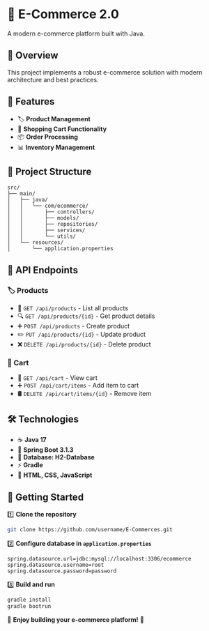 # 🛂 E-Commerce 2.0  

A modern e-commerce platform built with Java.  

## 🌟 Overview  

This project implements a robust e-commerce solution with modern architecture and best practices.  

## 🚀 Features  

- 🏷️ **Product Management**  
- 🛒 **Shopping Cart Functionality**  
- 📦 **Order Processing**  
- 📊 **Inventory Management**  

## 💂 Project Structure  

```
src/
├── main/
│   ├── java/
│   │   └── com/ecommerce/
│   │       ├── controllers/
│   │       ├── models/
│   │       ├── repositories/
│   │       ├── services/
│   │       └── utils/
│   └── resources/
│       └── application.properties
```

## 🔗 API Endpoints  

### 🏷️ Products  
- 📝 `GET /api/products` - List all products  
- 🔍 `GET /api/products/{id}` - Get product details  
- ➕ `POST /api/products` - Create product  
- ✏️ `PUT /api/products/{id}` - Update product  
- ❌ `DELETE /api/products/{id}` - Delete product  

### 🛒 Cart  
- 👀 `GET /api/cart` - View cart  
- ➕ `POST /api/cart/items` - Add item to cart  
- 🛢️ `DELETE /api/cart/items/{id}` - Remove item  

## 🛠️ Technologies  

- ☕ **Java 17**  
- 🌱 **Spring Boot 3.1.3**  
- 🛄 **Database: H2-Database**  
- ⚡ **Gradle**  
- 🎨 **HTML, CSS, JavaScript**  

## 🏁 Getting Started  

1️⃣ **Clone the repository**  
```bash
git clone https://github.com/username/E-Commerces.git
```

2️⃣ **Configure database in `application.properties`**  
```properties
spring.datasource.url=jdbc:mysql://localhost:3306/ecommerce
spring.datasource.username=root
spring.datasource.password=password
```

3️⃣ **Build and run**  
```bash
gradle install
gradle bootrun
```  

🚀 **Enjoy building your e-commerce platform!** 🎉
